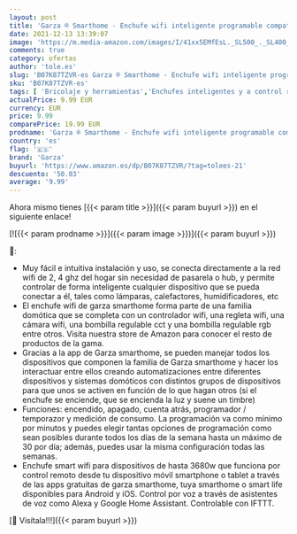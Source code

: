 ```yaml
---
layout: post
title: 'Garza ® Smarthome - Enchufe wifi inteligente programable compatible con Alexa y Google Home. Enchufe temporizador por control remoto con app iOS/Android'
date: 2021-12-13 13:39:07
image: 'https://m.media-amazon.com/images/I/41xx5EMfEsL._SL500_._SL400_.jpg'
comments: true
category: ofertas
author: 'tole.es'
slug: 'B07K87TZVR-es Garza ® Smarthome - Enchufe wifi inteligente programable...'
sku: 'B07K87TZVR-es'
tags: [ 'Bricolaje y herramientas','Enchufes inteligentes y a control remoto','Enchufes y accesorios','Instalación eléctrica','alexa','garza','google','home', ]
actualPrice: 9.99 EUR
currency: EUR
price: 9.99
comparePrice: 19.99 EUR
prodname: 'Garza ® Smarthome - Enchufe wifi inteligente programable compatible con Alexa y Google Home. Enchufe temporizador por control remoto con app iOS/Android'
country: 'es'
flag: '🇪🇸'
brand: 'Garza'
buyurl: 'https://www.amazon.es/dp/B07K87TZVR/?tag=tolees-21'
descuento: '50.03'
average: '9.99'
---
```


Ahora mismo tienes [{{< param title >}}]({{< param buyurl >}}) en el siguiente enlace!

[![{{< param prodname >}}]({{< param image >}})]({{< param buyurl >}})

🔎:

- Muy fácil e intuitiva instalación y uso, se conecta directamente a la red wifi de 2, 4 ghz del hogar sin necesidad de pasarela o hub, y permite controlar de forma inteligente cualquier dispositivo que se pueda conectar a él, tales como lámparas, calefactores, humidificadores, etc
- El enchufe wifi de garza smarthome forma parte de una familia domótica que se completa con un controlador wifi, una regleta wifi, una cámara wifi, una bombilla regulable cct y una bombilla regulable rgb entre otros. Visita nuestra store de Amazon para conocer el resto de productos de la gama.
- Gracias a la app de Garza smarthome, se pueden manejar todos los dispositivos que componen la familia de Garza smarthome y hacer los interactuar entre ellos creando automatizaciones entre diferentes dispositivos y sistemas domóticos con distintos grupos de dispositivos para que unos se activen en función de lo que hagan otros (si el enchufe se enciende, que se encienda la luz y suene un timbre)
- Funciones: encendido, apagado, cuenta atrás, programador / temporazor y medición de consumo. La programación va como mínimo por minutos y puedes elegir tantas opciones de programación como sean posibles durante todos los días de la semana hasta un máximo de 30 por día; además, puedes usar la misma configuración todas las semanas.
- Enchufe smart wifi para dispositivos de hasta 3680w que funciona por control remoto desde tu dispositivo móvil smartphone o tablet a través de las apps gratuitas de garza smarthome, tuya smarthome o smart life disponibles para Android y iOS. Control por voz a través de asistentes de voz como Alexa y Google Home Assistant. Controlable con IFTTT.

[🛒 Visítala!!!]({{< param buyurl >}})
